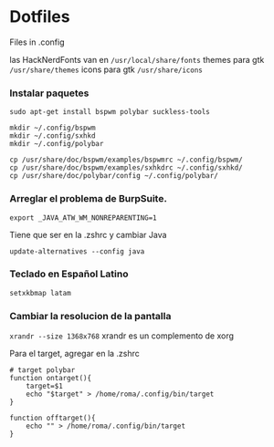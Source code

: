 # Dotfiles
Files in .config

las HackNerdFonts van en `/usr/local/share/fonts`
themes para gtk `/usr/share/themes`
icons para gtk `/usr/share/icons`

### Instalar paquetes
`sudo apt-get install bspwm polybar suckless-tools`

```
mkdir ~/.config/bspwm
mkdir ~/.config/sxhkd
mkdir ~/.config/polybar

cp /usr/share/doc/bspwm/examples/bspwmrc ~/.config/bspwm/
cp /usr/share/doc/bspwm/examples/sxhkdrc ~/.config/sxhkd/
cp /usr/share/doc/polybar/config ~/.config/polybar/

```


### Arreglar el problema de BurpSuite.



`export _JAVA_ATW_WM_NONREPARENTING=1`

Tiene que ser en la .zshrc y cambiar Java

`update-alternatives --config java`

### Teclado en Español Latino
`setxkbmap latam`

### Cambiar la resolucion de la pantalla

`xrandr --size 1368x768`
xrandr es un complemento de xorg

Para el target, agregar en la .zshrc
```
# target polybar
function ontarget(){
    target=$1
    echo "$target" > /home/roma/.config/bin/target
}

function offtarget(){
    echo "" > /home/roma/.config/bin/target
}
````
